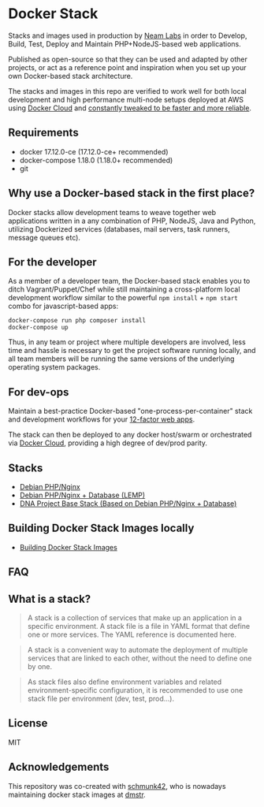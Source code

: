 Docker Stack
============

Stacks and images used in production by [Neam Labs](http://neamlabs.com) in order to Develop, Build, Test, Deploy and Maintain PHP+NodeJS-based web applications.

Published as open-source so that they can be used and adapted by other projects, or act as a reference point and inspiration when you set up your own Docker-based stack architecture.

The stacks and images in this repo are verified to work well for both local development and high performance multi-node setups deployed at AWS using [Docker Cloud](https://cloud.docker.com) and [constantly tweaked to be faster and more reliable](./CHANGELOG.md).

Requirements
------------

 * docker 17.12.0-ce (17.12.0-ce+ recommended)
 * docker-compose 1.18.0 (1.18.0+ recommended)
 * git

Why use a Docker-based stack in the first place?
-------------------

Docker stacks allow development teams to weave together web applications written in a any combination of PHP, NodeJS, Java and Python, utilizing Dockerized services (databases, mail servers, task runners, message queues etc).

## For the developer

As a member of a developer team, the Docker-based stack enables you to ditch Vagrant/Puppet/Chef while still maintaining a cross-platform local development workflow similar to the powerful `npm install` + `npm start` combo for javascript-based apps:

    docker-compose run php composer install
    docker-compose up

Thus, in any team or project where multiple developers are involved, less time and hassle is necessary to get the project software running locally, and all team members will be running the same versions of the underlying operating system packages.

## For dev-ops

Maintain a best-practice Docker-based "one-process-per-container" stack and development workflows for your [12-factor web apps](http://12factor.net/).

The stack can then be deployed to any docker host/swarm or orchestrated via [Docker Cloud](https://cloud.docker.com), providing a high degree of dev/prod parity.

Stacks
----------------

- [Debian PHP/Nginx](stacks/neam/debian-php-nginx/stack/README.md)
- [Debian PHP/Nginx + Database (LEMP)](stacks/neam/debian-php-nginx/stack/README.md)
- [DNA Project Base Stack (Based on Debian PHP/Nginx + Database)](stacks/neam/debian-php-nginx.dna-project-base/stack/README.md)

Building Docker Stack Images locally
------------------------------------

- [Building Docker Stack Images](docs/71-building-docker-stack-images.md)

FAQ
---

## What is a stack?

> A stack is a collection of services that make up an application in a specific environment. A stack file is a file in YAML format that define one or more services. The YAML reference is documented here.

> A stack is a convenient way to automate the deployment of multiple services that are linked to each other, without the need to define one by one.

> As stack files also define environment variables and related environment-specific configuration, it is recommended to use one stack file per environment (dev, test, prod...).

License
-------

MIT

Acknowledgements
----------------

This repository was co-created with [schmunk42](https://github.com/schmunk42), who is nowadays maintaining docker stack images at [dmstr](https://github.com/dmstr?utf8=%E2%9C%93&q=docker&type=&language=).
